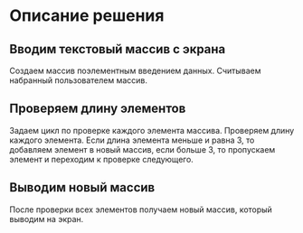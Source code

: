 # Описание решения

## Вводим текстовый массив с экрана

Создаем массив поэлементным введением данных.
Считываем набранный пользователем массив.

## Проверяем длину элементов

Задаем цикл по проверке каждого элемента массива. Проверяем длину каждого элемента. Если длина элемента меньше и равна 3, то добавляем элемент в новый массив, если больше 3, то пропускаем элемент и переходим к проверке следующего.

## Выводим новый массив

После проверки всех элементов получаем новый массив, который выводим на экран.

